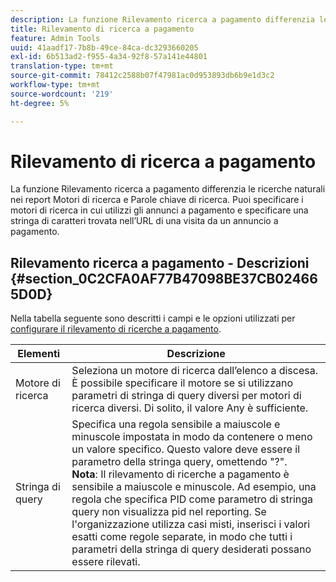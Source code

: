 ```yaml
---
description: La funzione Rilevamento ricerca a pagamento differenzia le ricerche naturali nei report Motori di ricerca e Parole chiave di ricerca. Puoi specificare i motori di ricerca in cui utilizzi gli annunci a pagamento e specificare una stringa di caratteri trovata nell’URL di una visita da un annuncio a pagamento.
title: Rilevamento di ricerca a pagamento
feature: Admin Tools
uuid: 41aadf17-7b8b-49ce-84ca-dc3293660205
exl-id: 6b513ad2-f955-4a34-92f8-57a141e44801
translation-type: tm+mt
source-git-commit: 78412c2588b07f47981ac0d953893db6b9e1d3c2
workflow-type: tm+mt
source-wordcount: '219'
ht-degree: 5%

---
```


# Rilevamento di ricerca a pagamento

La funzione Rilevamento ricerca a pagamento differenzia le ricerche naturali nei report Motori di ricerca e Parole chiave di ricerca. Puoi specificare i motori di ricerca in cui utilizzi gli annunci a pagamento e specificare una stringa di caratteri trovata nell’URL di una visita da un annuncio a pagamento.

## Rilevamento ricerca a pagamento - Descrizioni {#section_0C2CFA0AF77B47098BE37CB024665D0D}

Nella tabella seguente sono descritti i campi e le opzioni utilizzati per [configurare il rilevamento di ricerche a pagamento](/help/admin/admin/paid-search-detection/t-paid-search-detection.md).

| Elementi | Descrizione |
|--- |--- |
| Motore di ricerca | Seleziona un motore di ricerca dall’elenco a discesa. È possibile specificare il motore se si utilizzano parametri di stringa di query diversi per motori di ricerca diversi. Di solito, il valore Any è sufficiente. |
| Stringa di query | Specifica una regola sensibile a maiuscole e minuscole impostata in modo da contenere o meno un valore specifico. Questo valore deve essere il parametro della stringa query, omettendo &quot;?&quot;. <br>**Nota**: Il rilevamento di ricerche a pagamento è sensibile a maiuscole e minuscole. Ad esempio, una regola che specifica PID come parametro di stringa query non visualizza pid nel reporting. Se l&#39;organizzazione utilizza casi misti, inserisci i valori esatti come regole separate, in modo che tutti i parametri della stringa di query desiderati possano essere rilevati.</br> |
